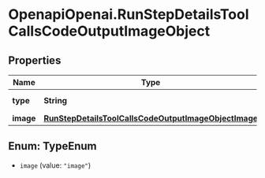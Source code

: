 # OpenapiOpenai.RunStepDetailsToolCallsCodeOutputImageObject

## Properties

Name | Type | Description | Notes
------------ | ------------- | ------------- | -------------
**type** | **String** | Always &#x60;image&#x60;. | 
**image** | [**RunStepDetailsToolCallsCodeOutputImageObjectImage**](RunStepDetailsToolCallsCodeOutputImageObjectImage.md) |  | 



## Enum: TypeEnum


* `image` (value: `"image"`)




